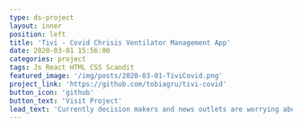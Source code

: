 ```yaml
---
type: ds-project
layout: inner
position: left
title: 'Tivi - Covid Chrisis Ventilator Management App'
date: 2020-03-01 15:56:00
categories: project
tags: Js React HTML CSS Scandit
featured_image: '/img/posts/2020-03-01-TiviCovid.png'
project_link: 'https://github.com/tobiagru/tivi-covid'
button_icon: 'github'
button_text: 'Visit Project'
lead_text: 'Currently decision makers and news outlets are worrying about the supply of ventilators and speculating about their availability in Switzerland and beyond. There are many questions surrounding this issue. Tivi provides real-time Tracking of Ventilators in Switzerland on the Federal, Cantonal and Hospital level for Matching Supply & Demand for these life-saving Devices. On top it provides an easy tool for hospitals and other medical facilities to manage their ventilator units. This app was created during the CodeVsCovid19 Hackerton'
---
```

